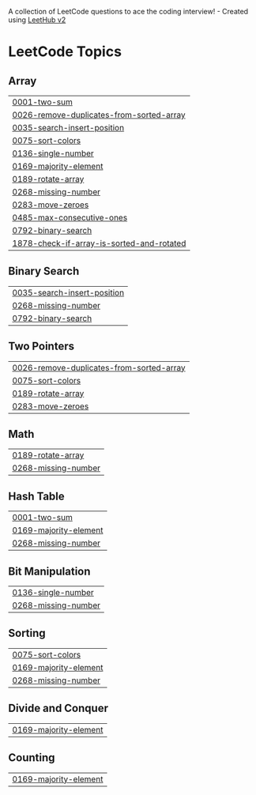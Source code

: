 A collection of LeetCode questions to ace the coding interview! - Created using [LeetHub v2](https://github.com/arunbhardwaj/LeetHub-2.0)
<!---LeetCode Topics Start-->
# LeetCode Topics
## Array
|  |
| ------- |
| [0001-two-sum](https://github.com/Nirdosh02/Leetcode_questions/tree/master/0001-two-sum) |
| [0026-remove-duplicates-from-sorted-array](https://github.com/Nirdosh02/Leetcode_questions/tree/master/0026-remove-duplicates-from-sorted-array) |
| [0035-search-insert-position](https://github.com/Nirdosh02/Leetcode_questions/tree/master/0035-search-insert-position) |
| [0075-sort-colors](https://github.com/Nirdosh02/Leetcode_questions/tree/master/0075-sort-colors) |
| [0136-single-number](https://github.com/Nirdosh02/Leetcode_questions/tree/master/0136-single-number) |
| [0169-majority-element](https://github.com/Nirdosh02/Leetcode_questions/tree/master/0169-majority-element) |
| [0189-rotate-array](https://github.com/Nirdosh02/Leetcode_questions/tree/master/0189-rotate-array) |
| [0268-missing-number](https://github.com/Nirdosh02/Leetcode_questions/tree/master/0268-missing-number) |
| [0283-move-zeroes](https://github.com/Nirdosh02/Leetcode_questions/tree/master/0283-move-zeroes) |
| [0485-max-consecutive-ones](https://github.com/Nirdosh02/Leetcode_questions/tree/master/0485-max-consecutive-ones) |
| [0792-binary-search](https://github.com/Nirdosh02/Leetcode_questions/tree/master/0792-binary-search) |
| [1878-check-if-array-is-sorted-and-rotated](https://github.com/Nirdosh02/Leetcode_questions/tree/master/1878-check-if-array-is-sorted-and-rotated) |
## Binary Search
|  |
| ------- |
| [0035-search-insert-position](https://github.com/Nirdosh02/Leetcode_questions/tree/master/0035-search-insert-position) |
| [0268-missing-number](https://github.com/Nirdosh02/Leetcode_questions/tree/master/0268-missing-number) |
| [0792-binary-search](https://github.com/Nirdosh02/Leetcode_questions/tree/master/0792-binary-search) |
## Two Pointers
|  |
| ------- |
| [0026-remove-duplicates-from-sorted-array](https://github.com/Nirdosh02/Leetcode_questions/tree/master/0026-remove-duplicates-from-sorted-array) |
| [0075-sort-colors](https://github.com/Nirdosh02/Leetcode_questions/tree/master/0075-sort-colors) |
| [0189-rotate-array](https://github.com/Nirdosh02/Leetcode_questions/tree/master/0189-rotate-array) |
| [0283-move-zeroes](https://github.com/Nirdosh02/Leetcode_questions/tree/master/0283-move-zeroes) |
## Math
|  |
| ------- |
| [0189-rotate-array](https://github.com/Nirdosh02/Leetcode_questions/tree/master/0189-rotate-array) |
| [0268-missing-number](https://github.com/Nirdosh02/Leetcode_questions/tree/master/0268-missing-number) |
## Hash Table
|  |
| ------- |
| [0001-two-sum](https://github.com/Nirdosh02/Leetcode_questions/tree/master/0001-two-sum) |
| [0169-majority-element](https://github.com/Nirdosh02/Leetcode_questions/tree/master/0169-majority-element) |
| [0268-missing-number](https://github.com/Nirdosh02/Leetcode_questions/tree/master/0268-missing-number) |
## Bit Manipulation
|  |
| ------- |
| [0136-single-number](https://github.com/Nirdosh02/Leetcode_questions/tree/master/0136-single-number) |
| [0268-missing-number](https://github.com/Nirdosh02/Leetcode_questions/tree/master/0268-missing-number) |
## Sorting
|  |
| ------- |
| [0075-sort-colors](https://github.com/Nirdosh02/Leetcode_questions/tree/master/0075-sort-colors) |
| [0169-majority-element](https://github.com/Nirdosh02/Leetcode_questions/tree/master/0169-majority-element) |
| [0268-missing-number](https://github.com/Nirdosh02/Leetcode_questions/tree/master/0268-missing-number) |
## Divide and Conquer
|  |
| ------- |
| [0169-majority-element](https://github.com/Nirdosh02/Leetcode_questions/tree/master/0169-majority-element) |
## Counting
|  |
| ------- |
| [0169-majority-element](https://github.com/Nirdosh02/Leetcode_questions/tree/master/0169-majority-element) |
<!---LeetCode Topics End-->